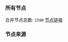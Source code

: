 ### 所有节点
合并节点总数: `1590`
[节点链接](https://raw.githubusercontent.com/rzhy1/11/master/sub/sub_merge_base64.txt)

### 节点来源